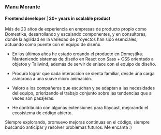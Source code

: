 ### Manu Morante
#### Frontend developer | 20+ years in scalable product

Más de 20 años de experiencia en empresas de producto propio como Domestika, desarrollando y escalando componentes, y en consultoras, donde la agilidad en la variedad de proyectos han sido esenciales, actuando como puente con el equipo de diseño.

- En los últimos años he estado creando el producto en Domestika. Manteniendo sistemas de diseño en React con Sass + CSS orientado a objetos y Tailwind, además de servir de enlace con el equipo de diseño.

- Procuro lograr que cada interaccíon se sienta familiar, desde una carga asincrona a una suave micro animación.

- Valoro a los compañeros que escuchan y se adaptan a las necesidades del equipo, priorizando el trabajo conjunto sobre las tendencias que a veces son pasajeras.

- He contribuido con algunas extensiones para Raycast, mejorando el ecosistema de código abierto.

Siempre explorando, promuevo mejoras continuas en el código, siempre buscando anticipar y resolver problemas futuros. Me encanta :)
